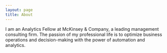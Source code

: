 ```yaml
---
layout: page
title: About
---
```


I am an Analytics Fellow at McKinsey & Company, a leading management consulting firm. The passion of my professional life is to optimize business operations and decision-making with the power of automation and analytics. 

